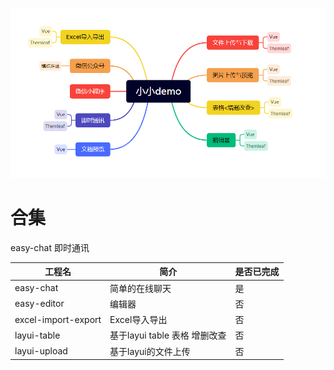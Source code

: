 ![img.png](img.png)

# 合集

easy-chat 即时通讯

| 工程名                 | 简介                    | 是否已完成 |
|---------------------|-----------------------|-------|
| easy-chat           | 简单的在线聊天               | 是     |
| easy-editor         | 编辑器                   | 否     |
| excel-import-export | Excel导入导出             |    否   |
| layui-table         | 基于layui table 表格 增删改查 |    否   |
| layui-upload        | 基于layui的文件上传          |   否    |